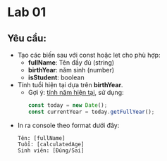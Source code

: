 # Lab 01

## Yêu cầu:

- Tạo các biến sau với const hoặc let cho phù hợp:
  - **fullName**: Tên đầy đủ (string)
  - **birthYear**: năm sinh (number)
  - **isStudent**: boolean
- Tính tuổi hiện tại dựa trên **birthYear**.
  - Gợi ý: [tính năm hiện tại](https://stackoverflow.com/questions/6002254/get-the-current-year-in-javascript), sử dụng:
    ```js
    const today = new Date();
    const currentYear = today.getFullYear();
    ```
- In ra console theo format dưới đây:
  ```
  Tên: [fullName]
  Tuổi: [calculatedAge]
  Sinh viên: [Đúng/Sai]
  ```

